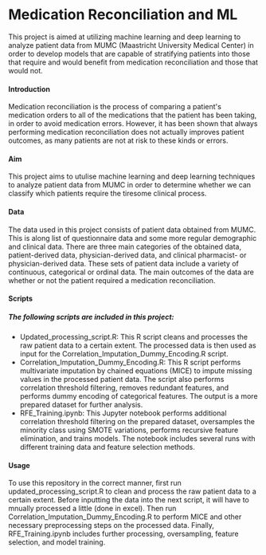 # Medication Reconciliation and ML


This project is aimed at utilizing machine learning and deep learning to analyze patient data from MUMC (Maastricht University Medical Center) in order to develop models that are capable of stratifying patients into those that require and would benefit from medication reconciliation and those that would not. 

#### Introduction

Medication reconciliation is the process of comparing a patient's medication orders to all of the medications that the patient has been taking, in order to avoid medication errors. However, it has been shown that always performing medication reconciliation does not actually improves patient outcomes, as many patients are not at risk to these kinds or errors. 

#### Aim

This project aims to utulise machine learning and deep learning techniques to analyze patient data from MUMC in order to determine whether we can classify which patients require the tiresome clinical process.

#### Data

The data used in this project consists of patient data obtained from MUMC. This is along list of questionnaire data and some more regular demographic and clinical data. There are three main categories of the obtained data, patient-derived data, physician-derived data, and clinical pharmacist- or physician-derived data. These sets of patient data include a variety of continuous, categorical or ordinal data. 
The main outcomes of the data are whether or not the patient required a medication reconciliation. 

#### Scripts

##### The following scripts are included in this project:

- Updated_processing_script.R: This R script cleans and processes the raw patient data to a certain extent. The processed data is then used as input for the Correlation_Imputation_Dummy_Encoding.R script.
- Correlation_Imputation_Dummy_Encoding.R: This R script performs multivariate imputation by chained equations (MICE) to impute missing values in the processed patient data. The script also performs correlation threshold filtering, removes redundant features, and performs dummy encoding of categorical features. The output is a more prepared dataset for further analysis.
- RFE_Training.ipynb: This Jupyter notebook performs additional correlation threshold filtering on the prepared dataset, oversamples the minority class using SMOTE variations, performs recursive feature elimination, and trains models. The notebook includes several runs with different training data and feature selection methods.

#### Usage

To use this repository in the correct manner, first run updated_processing_script.R to clean and process the raw patient data to a certain extent.
Before inputting the data into the next script, it will have to mnually processed a little (done in excel). 
Then run Correlation_Imputation_Dummy_Encoding.R to perform MICE and other necessary preprocessing steps on the processed data. Finally, RFE_Training.ipynb includes further processing, oversampling, feature selection, and model training.

